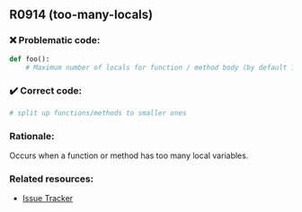 ## R0914 (too-many-locals)

### :x: Problematic code:

```python
def foo():
    # Maximum number of locals for function / method body (by default 15)
```

### :heavy_check_mark: Correct code:

```python
# split up functions/methods to smaller ones
```

### Rationale:

Occurs when a function or method has too many local variables.

### Related resources:

- [Issue Tracker](https://github.com/PyCQA/pylint/issues?q=is%3Aissue+%22too-many-locals%22+OR+%22R0914%22)
